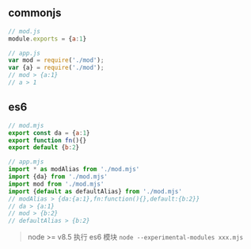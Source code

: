 ## commonjs
```javascript
// mod.js
module.exports = {a:1}

// app.js
var mod = require('./mod');
var {a} = require('./mod');
// mod > {a:1}
// a > 1
```

## es6
```javascript
// mod.mjs
export const da = {a:1}
export function fn(){}
export default {b:2}

// app.mjs
import * as modAlias from './mod.mjs'
import {da} from './mod.mjs'
import mod from './mod.mjs'
import {default as defaultAlias} from './mod.mjs'
// modAlias > {da:{a:1},fn:function(){},default:{b:2}}
// da > {a:1}
// mod > {b:2}
// defaultAlias > {b:2}
```

> node >= v8.5 执行 es6 模块 `node --experimental-modules xxx.mjs`